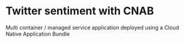 # Twitter sentiment with CNAB

Multi container / managed service application deployed using a Cloud Native Application Bundle